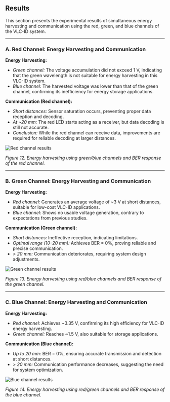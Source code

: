 ## Results

This section presents the experimental results of simultaneous energy harvesting and communication using the red, green, and blue channels of the VLC-ID system.

---

### A. Red Channel: Energy Harvesting and Communication

**Energy Harvesting:**  
- *Green channel:* The voltage accumulation did not exceed 1 V, indicating that the green wavelength is not suitable for energy harvesting in this VLC-ID system.  
- *Blue channel:* The harvested voltage was lower than that of the green channel, confirming its inefficiency for energy storage applications.  

**Communication (Red channel):**  
- *Short distances:* Sensor saturation occurs, preventing proper data reception and decoding.  
- *At ~20 mm:* The red LED starts acting as a receiver, but data decoding is still not accurate.  
- *Conclusion:* While the red channel can receive data, improvements are required for reliable decoding at larger distances.  

![Red channel results]()

*Figure 12. Energy harvesting using green/blue channels and BER response of the red channel.*

---

### B. Green Channel: Energy Harvesting and Communication

**Energy Harvesting:**  
- *Red channel:* Generates an average voltage of ~3 V at short distances, suitable for low-cost VLC-ID applications.  
- *Blue channel:* Shows no usable voltage generation, contrary to expectations from previous studies.  

**Communication (Green channel):**  
- *Short distances:* Ineffective reception, indicating limitations.  
- *Optimal range (10–20 mm):* Achieves BER = 0%, proving reliable and precise communication.  
- *> 20 mm:* Communication deteriorates, requiring system design adjustments.  

![Green channel results]()

*Figure 13. Energy harvesting using red/blue channels and BER response of the green channel.*

---

### C. Blue Channel: Energy Harvesting and Communication

**Energy Harvesting:**  
- *Red channel:* Achieves ~3.35 V, confirming its high efficiency for VLC-ID energy harvesting.  
- *Green channel:* Reaches ~1.5 V, also suitable for storage applications.  

**Communication (Blue channel):**  
- *Up to 20 mm:* BER = 0%, ensuring accurate transmission and detection at short distances.  
- *> 20 mm:* Communication performance decreases, suggesting the need for system optimization.  

![Blue channel results]()

*Figure 14. Energy harvesting using red/green channels and BER response of the blue channel.*

